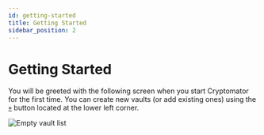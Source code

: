 ```yaml
---
id: getting-started
title: Getting Started
sidebar_position: 2
---
```


# Getting Started

You will be greeted with the following screen when you start Cryptomator for the first time. 
You can create new vaults (or add existing ones) using the [`+`](adding-vaults.md) button located at the lower left corner.

![Empty vault list](/img/desktop/empty-vault-list.png)

<!-- Tutorial Video
## Tutorial Video

[![Cryptomator Tutorial: Get Started](https://img.youtube.com/vi/g9A0zihHZ14/0.jpg)](https://www.youtube.com/watch?v=g9A0zihHZ14)
-->
